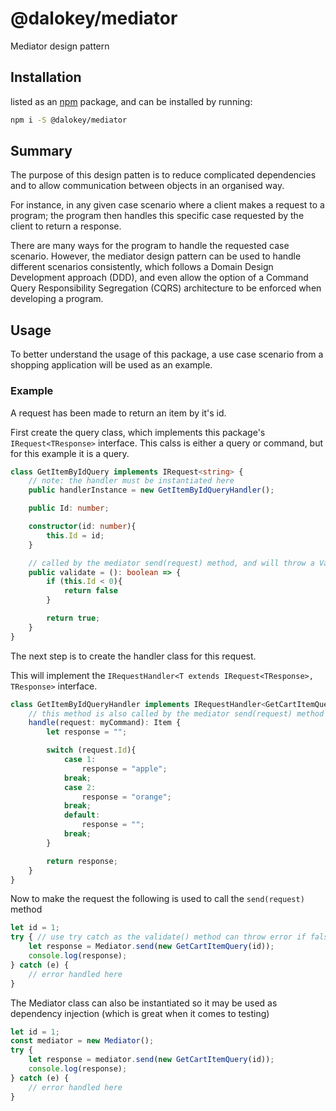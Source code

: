 # @dalokey/mediator
Mediator design pattern

## Installation
listed as an [npm](https://www.npmjs.com/package/@dalokey/mediator) package, and can be installed by running:

```bash
npm i -S @dalokey/mediator
```

## Summary
The purpose of this design patten is to reduce complicated dependencies and to allow communication between objects in an organised way.

For instance, in any given case scenario where a client makes a request to a program; the program then handles this specific case requested by the client to return a response.

There are many ways for the program to handle the requested case scenario. However, the mediator design pattern can be used to handle different scenarios consistently, which follows a Domain Design Development approach (DDD), and even allow the option of a Command Query Responsibility Segregation (CQRS) architecture to be enforced when developing a program.

## Usage
To better understand the usage of this package, a use case scenario from a shopping application will be used as an example.

### Example
A request has been made to return an item by it's id.

First create the query class, which implements this package's `IRequest<TResponse>` interface.
This calss is either a query or command, but for this example it is a query.
```ts
class GetItemByIdQuery implements IRequest<string> {
    // note: the handler must be instantiated here
    public handlerInstance = new GetItemByIdQueryHandler();

    public Id: number;

    constructor(id: number){
        this.Id = id;
    }

    // called by the mediator send(request) method, and will throw a ValidationError if false 
    public validate = (): boolean => {
        if (this.Id < 0){
            return false
        }

        return true;
    }
}
```

The next step is to create the handler class for this request.

This will implement the `IRequestHandler<T extends IRequest<TResponse>, TResponse>` interface.
```ts
class GetItemByIdQueryHandler implements IRequestHandler<GetCartItemQuery, Item> {
    // this method is also called by the mediator send(request) method
    handle(request: myCommand): Item {
        let response = "";

        switch (request.Id){
            case 1:
                response = "apple";
            break;
            case 2:
                response = "orange";
            break;
            default:
                response = "";
            break;
        }

        return response;
    }
}
```

Now to make the request the following is used to call the `send(request)` method
```ts
let id = 1;
try { // use try catch as the validate() method can throw error if false
    let response = Mediator.send(new GetCartItemQuery(id));
    console.log(response);
} catch (e) {
    // error handled here
}
```

The Mediator class can also be instantiated so it may be used as dependency injection (which is great when it comes to testing)
```ts
let id = 1;
const mediator = new Mediator();
try {
    let response = mediator.send(new GetCartItemQuery(id));
    console.log(response);
} catch (e) {
    // error handled here
}
```
